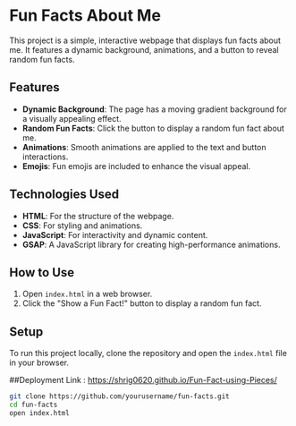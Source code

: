 # Fun Facts About Me

This project is a simple, interactive webpage that displays fun facts about me. It features a dynamic background, animations, and a button to reveal random fun facts.

## Features

- **Dynamic Background**: The page has a moving gradient background for a visually appealing effect.
- **Random Fun Facts**: Click the button to display a random fun fact about me.
- **Animations**: Smooth animations are applied to the text and button interactions.
- **Emojis**: Fun emojis are included to enhance the visual appeal.

## Technologies Used

- **HTML**: For the structure of the webpage.
- **CSS**: For styling and animations.
- **JavaScript**: For interactivity and dynamic content.
- **GSAP**: A JavaScript library for creating high-performance animations.

## How to Use

1. Open `index.html` in a web browser.
2. Click the "Show a Fun Fact!" button to display a random fun fact.

## Setup

To run this project locally, clone the repository and open the `index.html` file in your browser.

##Deployment Link : https://shrig0620.github.io/Fun-Fact-using-Pieces/

```bash
git clone https://github.com/yourusername/fun-facts.git
cd fun-facts
open index.html
```
